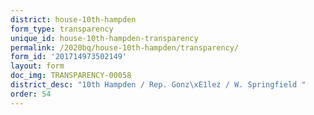 ```yaml
---
district: house-10th-hampden
form_type: transparency
unique_id: house-10th-hampden-transparency
permalink: /2020bq/house-10th-hampden/transparency/
form_id: '201714973502149'
layout: form
doc_img: TRANSPARENCY-00058
district_desc: "10th Hampden / Rep. Gonz\xE1lez / W. Springfield "
order: 54
---
```

